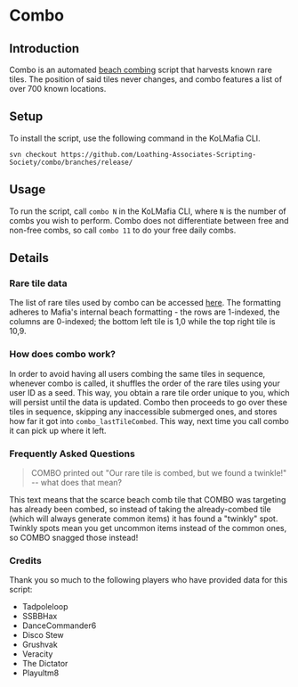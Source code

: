 # Combo

## Introduction

Combo is an automated [beach combing](https://kol.coldfront.net/thekolwiki/index.php/Comb_the_Beach) script that harvests known rare tiles. The position of said tiles never changes, and combo features a list of over 700 known locations.

## Setup

To install the script, use the following command in the KoLMafia CLI.
```text
svn checkout https://github.com/Loathing-Associates-Scripting-Society/combo/branches/release/
```


## Usage

To run the script, call `combo N` in the KoLMafia CLI, where `N` is the number of combs you wish to perform. Combo does not differentiate between free and non-free combs, so call `combo 11` to do your free daily combs.

## Details

### Rare tile data

The list of rare tiles used by combo can be accessed [here](mafia/data/raretiles.json). The formatting adheres to Mafia's internal beach formatting - the rows are 1-indexed, the columns are 0-indexed; the bottom left tile is 1,0 while the top right tile is 10,9.

### How does combo work?

In order to avoid having all users combing the same tiles in sequence, whenever combo is called, it shuffles the order of the rare tiles using your user ID as a seed. This way, you obtain a rare tile order unique to you, which will persist until the data is updated. Combo then proceeds to go over these tiles in sequence, skipping any inaccessible submerged ones, and stores how far it got into `combo_lastTileCombed`. This way, next time you call combo it can pick up where it left.

### Frequently Asked Questions

> COMBO printed out "Our rare tile is combed, but we found a twinkle!" -- what does that mean?

This text means that the scarce beach comb tile that COMBO was targeting has already been combed, so instead of taking the already-combed tile (which will always generate common items) it has found a "twinkly" spot. Twinkly spots mean you get uncommon items instead of the common ones, so COMBO snagged those instead!

### Credits

Thank you so much to the following players who have provided data for this script:  
- Tadpoleloop 
- SSBBHax 
- DanceCommander6
- Disco Stew  
- Grushvak  
- Veracity
- The Dictator
- Playultm8
